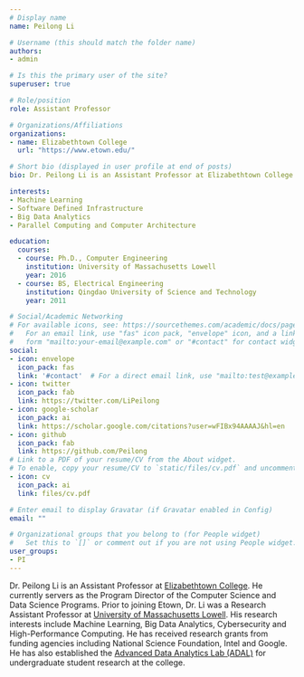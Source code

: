 ```yaml
---
# Display name
name: Peilong Li

# Username (this should match the folder name)
authors:
- admin

# Is this the primary user of the site?
superuser: true

# Role/position
role: Assistant Professor

# Organizations/Affiliations
organizations:
- name: Elizabethtown College
  url: "https://www.etown.edu/"

# Short bio (displayed in user profile at end of posts)
bio: Dr. Peilong Li is an Assistant Professor at Elizabethtown College.

interests:
- Machine Learning
- Software Defined Infrastructure
- Big Data Analytics
- Parallel Computing and Computer Architecture

education:
  courses:
  - course: Ph.D., Computer Engineering
    institution: University of Massachusetts Lowell
    year: 2016
  - course: BS, Electrical Engineering
    institution: Qingdao University of Science and Technology
    year: 2011

# Social/Academic Networking
# For available icons, see: https://sourcethemes.com/academic/docs/page-builder/#icons
#   For an email link, use "fas" icon pack, "envelope" icon, and a link in the
#   form "mailto:your-email@example.com" or "#contact" for contact widget.
social:
- icon: envelope
  icon_pack: fas
  link: '#contact'  # For a direct email link, use "mailto:test@example.org".
- icon: twitter
  icon_pack: fab
  link: https://twitter.com/LiPeilong
- icon: google-scholar
  icon_pack: ai
  link: https://scholar.google.com/citations?user=wFIBx94AAAAJ&hl=en
- icon: github
  icon_pack: fab
  link: https://github.com/Peilong
# Link to a PDF of your resume/CV from the About widget.
# To enable, copy your resume/CV to `static/files/cv.pdf` and uncomment the lines below.
- icon: cv
  icon_pack: ai
  link: files/cv.pdf

# Enter email to display Gravatar (if Gravatar enabled in Config)
email: ""

# Organizational groups that you belong to (for People widget)
#   Set this to `[]` or comment out if you are not using People widget.
user_groups:
- PI
---
```


Dr. Peilong Li is an Assistant Professor at [Elizabethtown College](https://www.etown.edu/). He currently servers as the Program Director of the Computer Science and Data Science Programs. Prior to joining Etown, Dr. Li was a Research Assistant Professor at [University of Massachusetts Lowell](https://www.uml.edu/). His research interests include Machine Learning, Big Data Analytics, Cybersecurity and High-Performance Computing. He has received research grants from funding agencies including National Science Foundation, Intel and Google. He has also established the [Advanced Data Analytics Lab (ADAL)](https://bluejayadal.github.io/) for undergraduate student research at the college.
